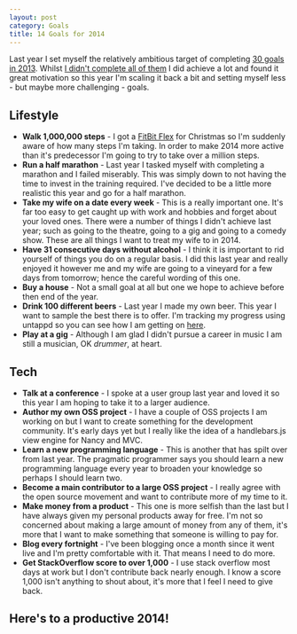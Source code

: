 ```yaml
---
layout: post
category: Goals
title: 14 Goals for 2014
---
```


Last year I set myself the relatively ambitious target of completing [30 goals in 2013][1]. Whilst [I didn't complete all of them][2] I did achieve a lot and found it great motivation so this year I'm scaling it back a bit and setting myself less - but maybe more challenging - goals.

<!--excerpt-->

Lifestyle
---------
* **Walk 1,000,000 steps** - I got a [FitBit Flex][1] for Christmas so I'm suddenly aware of how many steps I'm taking. In order to make 2014 more active than it's predecessor I'm going to try to take over a million steps.
* **Run a half marathon** - Last year I tasked myself with completing a marathon and I failed miserably. This was simply down to not having the time to invest in the training required. I've decided to be a little more realistic this year and go for a half marathon.
* **Take my wife on a date every week** - This is a really important one. It's far too easy to get caught up with work and hobbies and forget about your loved ones. There were a number of things I didn't achieve last year; such as going to the theatre, going to a gig and going to a comedy show. These are all things I want to treat my wife to in 2014.
* **Have 31 consecutive days without alcohol** - I think it is important to rid yourself of things you do on a regular basis. I did this last year and really enjoyed it however me and my wife are going to a vineyard for a few days from tomorrow; hence the careful wording of this one. 
* **Buy a house** - Not a small goal at all but one we hope to achieve before then end of the year.
* **Drink 100 different beers** - Last year I made my own beer. This year I want to sample the best there is to offer. I'm tracking my progress using untappd so you can see how I am getting on [here][3].
* **Play at a gig** - Although I am glad I didn't pursue a career in music I am still a musician, OK *drummer*, at heart.

Tech
----
* **Talk at a conference** - I spoke at a user group last year and loved it so this year I am hoping to take it to a larger audience.
* **Author my own OSS project** - I have a couple of OSS projects I am working on but I want to create something for the development community. It's early days yet but I really like the idea of a handlebars.js view engine for Nancy and MVC.
* **Learn a new programming language** - This is another that has spilt over from last year. The pragmatic programmer says you should learn a new programming language every year to broaden your knowledge so perhaps I should learn two.
* **Become a main contributor to a large OSS project** - I really agree with the open source movement and want to contribute more of my time to it.
* **Make money from a product** - This one is more selfish than the last but I have always given my personal products away for free. I'm not so concerned about making a large amount of money from any of them, it's more that I want to make something that someone is willing to pay for.
* **Blog every fortnight** - I've been blogging once a month since it went live and I'm pretty comfortable with it. That means I need to do more.
* **Get StackOverflow score to over 1,000** - I use stack overflow most days at work but I don't contribute back nearly enough. I know a score 1,000 isn't anything to shout about, it's more that I feel I need to give back.

Here's to a productive 2014!
----------------------------

   [1]: /../Goals/30-goals-for-2013/
   [2]: /../Goals/the-end-of-30-goals-for-2013/
   [3]: https://untappd.com/user/MacsDickindson